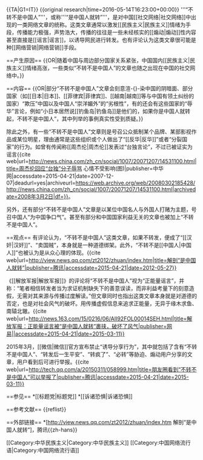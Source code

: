 {{TA|G1=IT}}
{{original research|time=2016-05-14T16:23:00+00:00}}
'''“不转不是中国人”'''，或称'''“是中国人就转”'''，是对中国[[社交网络|社交网络]]中出现的一类网络文章的统称。这类文章通常以激发[[民族主义|民族主义]]情绪为手段，传播能力极强，声势浩大，传播的往往是一些未经核实的[[煽动|煽动]]性内容甚至直接是[[谣言|谣言]]，以诱导网民进行转发。也有评论认为这类文章很可能是种[[网络营销|网络营销]]手段。

==产生原因==
{{OR|随着中国与周边部分国家关系紧张，中国国内[[民族主义|民族主义]]情绪高涨，一些类似“不转不是中国人”的文章也随之出现在中国的社交网络中。}}

==内容==
{{OR|部分“不转不是中国人”文章会刻意渲-{}-染中国的阴暗面、部分国家（如[[日本|日本]]、[[菲律宾|菲律宾]]、[[越南|越南]]等与中国有领土纠纷的国家）“欺压”中国以及中国人“崇洋媚外”的“劣根性”，有的还会有这些国家的“辱华”言论，例如“小日本居然说[[钓鱼岛|钓鱼岛]]是他们的，如果你是中国人就转起，不转不是中国人”，其中列举的事例真实性受到质疑。}}

除此之外，有一些“不转不是中国人”文章则是号召公众抵制某个品牌、某部影视作品或某位明星，理由通常是这些组织或个人做出了“[[反华|反华]]”或者“分裂国家”的行为。如曾有传闻称[[周杰伦|周杰伦]]发表过“台独言论”，不过已被证实为谣言<ref>{{cite web|url=http://news.china.com/zh_cn/social/1007/20071207/14531100.html|title=周杰伦回应“台独”分子辱骂 心情不受影响(图)|publisher=中华网|accessdate=2015-04-21|date=2007-12-07|deadurl=yes|archiveurl=https://web.archive.org/web/20080302185428/http://news.china.com/zh_cn/social/1007/20071207/14531100.html|archivedate=2008年3月2日|df=}}</ref>。

另外，还有部分“不转不是中国人”文章是以某位中国名人与外国人打赌为主题，号召中国人“为中国争口气”。甚至有部分和中国国家利益无关的文章也被加上“不转不是中国人”。

==观点==
有评论认为，“不转不是中国人”这类文章，如果不转发，便成了“[[汉奸|汉奸]]”、“卖国贼”，本身就是一种道德绑架。此外，“不转不是[[中国人|中国人]]”也被认为是从众心理的体现。<ref>{{cite web|url=http://view.news.qq.com/zt2012/zhuan/index.htm|title=解剖“是中国人就转”|publisher=腾讯|accessdate=2015-04-21|date=2012-05-27}}</ref>

《[[解放军报|解放军报]]》的评论将“不转不是中国人”视为“正能量谣言”，并称：“笔者相信转发者当为求证机制缺失下的善意误读，而非利益考量下的刻意造假，无需对其来源与传播过度解读。”但文章同时也指出这类文章本身就是对道德的否定，也是对社会风气的破坏。用传播虚假信息来追求正能量，无异于缘木求鱼、南辕北辙。<ref>{{cite web|url=http://news.163.com/15/0216/06/AII92FOL00014SEH.html|title=解放军报：正能量谣言被“是中国人就转”裹挟，破坏了风气|publisher=网易||accessdate=2015-04-21|date=2015-03-11}}</ref>

2015年3月，[[微信|微信]]官方宣布禁止“诱导分享行为”，其中就包括了含有“不转不是中国人”、“转发后一生平安”、“转疯了”、“必转”等胁迫、煽动用户分享的文章，用户看到后可进行举报。<ref>{{cite web|url=http://tech.qq.com/a/20150311/058999.htm|title=朋友圈看到“不转不是中国人”可以举报了|publisher=腾讯|accessdate=2015-04-21|date=2015-03-11}}</ref>

==参见==
*[[标题党|标题党]]
*[[诉诸恐惧|诉诸恐惧]]

==参考文献==
{{reflist}}

==外部链接==
*[http://view.news.qq.com/zt2012/zhuan/index.htm 解剖“是中国人就转”]，腾讯{{zh-hans}}

[[Category:中华民族主义|Category:中华民族主义]]
[[Category:中国网络流行语|Category:中国网络流行语]]